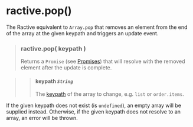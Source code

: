 # ractive.pop()

The Ractive equivalent to ```Array.pop``` that removes an element from the end of the array at the given keypath and triggers an update event.

> ### ractive.pop( keypath )
> Returns a `Promise` (see [Promises](Promises.md)) that will resolve with the removed element after the update is complete.

> > #### **keypath** *`String`*
> > The [keypath](keypaths.md) of the array to change, e.g. `list` or `order.items`.

If the given keypath does not exist (is `undefined`), an empty array will be supplied instead. Otherwise, if the given keypath does not resolve to an array, an error will be thrown.
